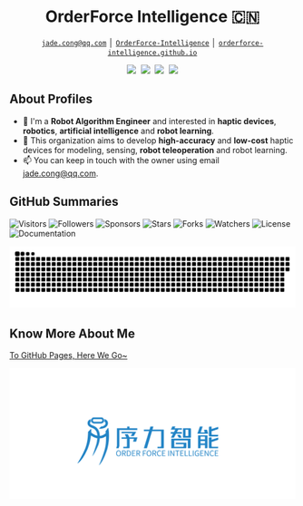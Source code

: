 <!-- Title -->
<h1 align="center" title="Welcome to my github homepage~ :)">OrderForce Intelligence 🇨🇳</h1>

<!-- Contacts -->
<p align="center">
    <a href="mailto:jade.cong@qq.com" title="Email Address"><code>jade.cong@qq.com</code></a> │ <a href="./assets/images/wechat-public.png" title="WeChat Public"><code>OrderForce-Intelligence</code></a> │ <a href="https://orderforce-intelligence.github.io" title="GitHub Pages"><code>orderforce-intelligence.github.io</code></a>
</p>

<!-- Socials -->
<p align="center">
    <kbd>
        <a href="https://huggingface.co/OrderForce-Intelligence" title="Hugging Face - OrderForce-Intelligence"><img src="https://img.shields.io/badge/-OrderForce_Intelligence-F9CF38?style=flat&logo=Huggingface&logoColor=white" /></a>
        <a href="https://www.zhihu.com/people/OrderForce-Intelligence" title="ZhiHu - OrderForce-Intelligence"><img src="https://img.shields.io/badge/-OrderForce_Intelligence-1953DC?style=flat&logo=Zhihu&logoColor=white" /></a>
        <a href="https://www.youtube.com/channel/UCtjkpErjX9X7VocnIJkIuZg" title="YouTube - @OrderForce-Intelligence"><img src="https://img.shields.io/badge/-OrderForce_Intelligence-EE0000?style=flat&logo=Youtube&logoColor=white" /></a>
        <a href="https://space.bilibili.com/383666733" title="BiliBili - OrderForce-Intelligence"><img src="https://img.shields.io/badge/-OrderForce_Intelligence-F0648C?style=flat&logo=Bilibili&logoColor=white" /></a>
    </kbd>
</p>

## About Profiles

- 👋 I'm a **Robot Algorithm Engineer** and interested in **haptic devices**, **robotics**, **artificial intelligence** and **robot learning**.
- 👀 This organization aims to develop **high-accuracy** and **low-cost** haptic devices for modeling, sensing, **robot teleoperation** and robot learning.
- 📫 You can keep in touch with the owner using email jade.cong@qq.com.

## GitHub Summaries

![Visitors](https://komarev.com/ghpvc/?username=OrderForce-Intelligence&label=Visitors&style=default)
![Followers](https://img.shields.io/github/followers/OrderForce-Intelligence?label=Followers&style=default)
![Sponsors](https://img.shields.io/github/sponsors/OrderForce-Intelligence?label=Sponsors&style=default)
![Stars](https://img.shields.io/github/stars/OrderForce-Intelligence?label=Stars&style=default)
![Forks](https://img.shields.io/github/forks/OrderForce-Intelligence/.github?label=Forks&style=default)
![Watchers](https://img.shields.io/github/watchers/OrderForce-Intelligence/.github?label=Watchers&style=default)
![License](https://img.shields.io/badge/License-Apache_2.0-brightgreen)
![Documentation](https://img.shields.io/badge/Documentation-Yes-brightgreen)

![GitHub Contribution Snake](/assets/images/github-contribution-snake.svg)

## Know More About Me

[To GitHub Pages, Here We Go~](https://orderforce-intelligence.github.io)

![GitHub Pages Cover](/assets/images/github-pages-cover.png)

<!---
OrderForce-Intelligence/.github is a ✨ special ✨ repository because its `README.md` (this file) appears on your GitHub profile.
You can click the Preview link to take a look at your changes.
--->
